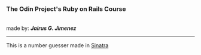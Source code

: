 <h3>The Odin Project's Ruby on Rails Course</h3><br>
made by: <i><b>Jairus G. Jimenez</b></i>
<hr>
This is a number guesser made in <a href="http://www.sinatrarb.com/">Sinatra</a><br>